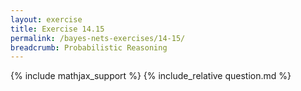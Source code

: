 ```yaml
---
layout: exercise
title: Exercise 14.15
permalink: /bayes-nets-exercises/14-15/
breadcrumb: Probabilistic Reasoning
---
```


{% include mathjax_support %}
{% include_relative question.md %}
